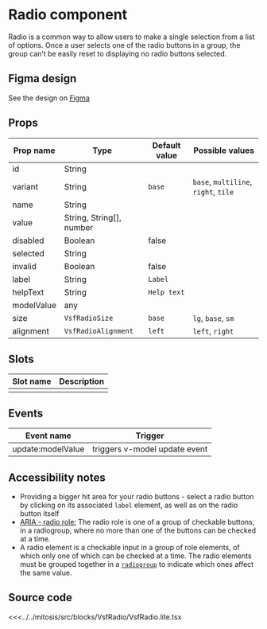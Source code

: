 # Radio component

Radio is a common way to allow users to make a single selection from a list of options. Once a user selects one of the radio buttons in a group, the group can’t be easily reset to displaying no radio buttons selected.

## Figma design

See the design on [Figma](https://www.figma.com/file/CWOkbpne0tDpSenT4ZEUTQ/%F0%9F%9B%A0-SFUI-2.0-%7C-Development?node-id=14307%3A50081)

## Props

| Prop name   | Type                          | Default value  | Possible values                         |
|-------------|-------------------------------|----------------|-----------------------------------------|
| id          | String                        |                |                                         |
| variant     | String                        | `base`         | `base`, `multiline`, `right`, `tile`    |
| name        | String                        |                |                                         |
| value       | String, String[], number      |                |                                         |
| disabled    | Boolean                       | false          |                                         |
| selected    | String                        |                |                                         |
| invalid     | Boolean                       | false          |                                         |
| label       | String                        | `Label`        |                                         |
| helpText    | String                        | `Help text`    |                                         |
| modelValue  | any                           |                |                                         |
| size        | `VsfRadioSize`                | `base`         | `lg`, `base`, `sm`                      |
| alignment   | `VsfRadioAlignment`           | `left`         | `left`, `right`                         |

## Slots

| Slot name |            Description            |
| --------- | :-------------------------------: |
|           |                                   |

## Events

| Event name        |            Trigger             |
| ----------------- | :----------------------------: |
| update:modelValue | triggers v-model update event  |

## Accessibility notes

- Providing a bigger hit area for your radio buttons - select a radio button by clicking on its associated `label` element, as well as on the radio button itself
- [ARIA - radio role:](https://developer.mozilla.org/en-US/docs/Web/Accessibility/ARIA/Roles/radio_role) The radio role is one of a group of checkable buttons, in a radiogroup, where no more than one of the buttons can be checked at a time.
- A radio element is a checkable input in a group of role elements, of which only one of which can be checked at a time. The radio elements must be grouped together in a [`radiogroup`](https://developer.mozilla.org/en-US/docs/Web/Accessibility/ARIA/Roles/radiogroup_role) to indicate which ones affect the same value.
## Source code

<<<../../mitosis/src/blocks/VsfRadio/VsfRadio.lite.tsx
